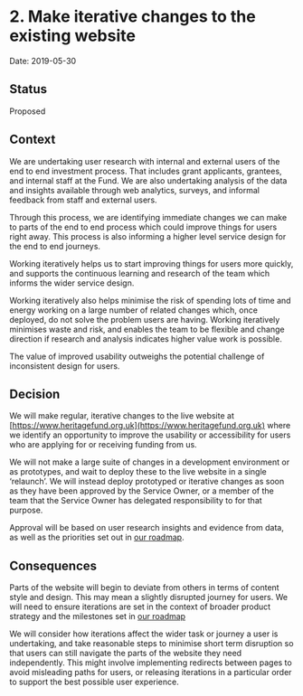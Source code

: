 # 2. Make iterative changes to the existing website

Date: 2019-05-30

## Status

Proposed

## Context

We are undertaking user research with internal and external users of the end to end investment process. That includes grant applicants, grantees, and internal staff at the Fund. We are also undertaking analysis of the data and insights available through web analytics, surveys, and informal feedback from staff and external users. 

Through this process, we are identifying immediate changes we can make to parts of the end to end process which could improve things for users right away. This process is also informing a higher level service design for the end to end journeys. 

Working iteratively helps us to start improving things for users more quickly, and supports the continuous learning and research of the team which informs the wider service design. 

Working iteratively also helps minimise the risk of spending lots of time and energy working on a large number of related changes which, once deployed, do not solve the problem users are having. Working iteratively minimises waste and risk, and enables the team to be flexible and change direction if research and analysis indicates higher value work is possible. 

The value of improved usability outweighs the potential challenge of inconsistent design for users. 

## Decision

We will make regular, iterative changes to the live website at [https://www.heritagefund.org.uk](https://www.heritagefund.org.uk) where we identify an opportunity to improve the usability or accessibility for users who are applying for or receiving funding from us. 

We will not make a large suite of changes in a development environment or as prototypes, and wait to deploy these to the live website in a single ‘relaunch’. We will instead deploy prototyped or iterative changes as soon as they have been approved by the Service Owner, or a member of the team that the Service Owner has delegated responsibility to for that purpose. 

Approval will be based on user research insights and evidence from data, as well as the priorities set out in [our roadmap](https://miro.com/app/board/o9J_kxuDrZ4=/).


## Consequences

Parts of the website will begin to deviate from others in terms of content style and design. This may mean a slightly disrupted journey for users. We will need to ensure iterations are set in the context of broader product strategy and the milestones set in [our roadmap](https://miro.com/app/board/o9J_kxuDrZ4=/) 

We will consider how iterations affect the wider task or journey a user is undertaking, and take reasonable steps to minimise short term disruption so that users can still navigate the parts of the website they need independently. This might involve implementing redirects between pages to avoid misleading paths for users, or releasing iterations in a particular order to support the best possible user experience.
